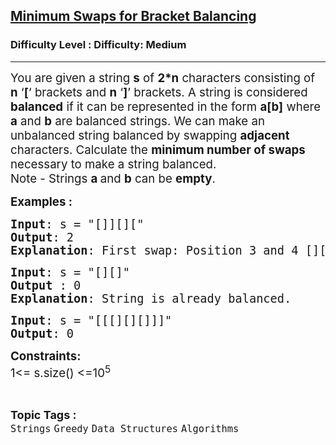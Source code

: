 <h2><a href="https://www.geeksforgeeks.org/problems/minimum-swaps-for-bracket-balancing2704/1">Minimum Swaps for Bracket Balancing</a></h2><h3>Difficulty Level : Difficulty: Medium</h3><hr><div class="problems_problem_content__Xm_eO" bis_skin_checked="1"><p><span style="font-size: 14pt;">You are given a string <strong>s</strong> of <strong>2*n</strong> characters consisting of <strong>n</strong> ‘<strong>[</strong>‘ brackets and <strong>n</strong> ‘<strong>]</strong>’ brackets. A string is considered <strong>balanced</strong> if it can be represented in the form <strong>a[b]</strong> where <strong>a</strong> and <strong>b</strong>&nbsp;are balanced strings. We can make an unbalanced string balanced by swapping <strong>adjacent</strong> characters. Calculate the <strong>minimum number of swaps</strong> necessary to make a string balanced.<br>Note - Strings <strong>a </strong>and <strong>b</strong> can be <strong>empty</strong>.</span></p>
<p><span style="font-size: 14pt;"><strong>Examples :</strong></span></p>
<pre><span style="font-size: 14pt;"><strong>Input</strong>: s = "[]][]["
<strong>Output</strong>: 2
<strong>Explanation</strong>: First swap: Position 3 and 4 [][]][, Second swap: Position 5 and 6 [][][]
</span></pre>
<pre><span style="font-size: 14pt;"><strong>Input</strong>: s = "[][]"
<strong>Output</strong> : 0 
<strong>Explanation</strong>: String is already balanced.<br></span></pre>
<pre><span style="font-size: 14pt;"><strong>Input</strong>: s = "[[[][][]]]"
<strong>Output</strong>: 0 </span></pre>
<p><span style="font-size: 14pt;"><strong>Constraints:<br></strong>1&lt;= s.size() &lt;=10<sup>5</sup></span></p></div><br><p><span style=font-size:18px><strong>Topic Tags : </strong><br><code>Strings</code>&nbsp;<code>Greedy</code>&nbsp;<code>Data Structures</code>&nbsp;<code>Algorithms</code>&nbsp;